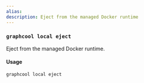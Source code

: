 ```yaml
---
alias:
description: Eject from the managed Docker runtime
---
```


### `graphcool local eject`

Eject from the managed Docker runtime.

#### Usage 

```sh
graphcool local eject
```

